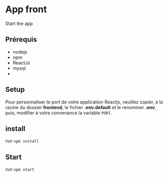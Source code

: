 # App front
Start the app

## Prérequis

- nodejs
- npm
- ReactJs
- mysql
- 

## Setup

Pour personnaliser le port de votre application Reactjs, veuillez copier, à la racine du dossier **frontend**, le fichier **.env.default** et le renommer **.env**, puis, modifier à votre convenance la variable `PORT`.

## install

run `npm install`

## Start

run `npm start`
